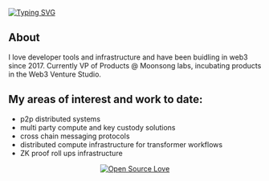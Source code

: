 [![Typing SVG](https://readme-typing-svg.demolab.com?font=JetBrainsMono+Nerd+Font&pause=1000&color=F9E2AF&random=false&width=435&lines=Building+Decentralised+Infastructure)](https://git.io/typing-svg)

## About

I love developer tools and infrastructure and have been buidling in web3 since 2017.
Currently VP of Products @ Moonsong labs, incubating products in the Web3 Venture Studio. 

## My areas of interest and work to date:
- p2p distributed systems
- multi party compute and key custody solutions
- cross chain messaging protocols
- distributed compute infrastructure for transformer workflows
- ZK proof roll ups infrastructure

<p align="center">
  <a href="#">
    <img src="https://badges.frapsoft.com/os/v2/open-source-150x25.png?v=103" alt="Open Source Love">
  </a>
</p>
